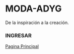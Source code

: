 # MODA-ADYG
De la inspiración  a la creación.
<html>
 <body>   
    <H3> INGRESAR </H3>
    <a href="Pagina principal.html" target="d">Pagina Principal</a>
  </body>
</html>
